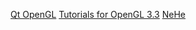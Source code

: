 [Qt OpenGL](http://releases.qt-project.org/learning/developerguides/qtopengltutorial/OpenGLTutorial.pdf)
[Tutorials for OpenGL 3.3](http://www.opengl-tutorial.org/)
[NeHe](http://nehe.gamedev.net/)
